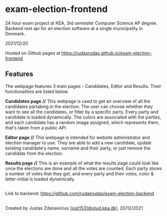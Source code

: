 # exam-election-frontend
24 hour exam project at KEA, 3rd semester Computer Science AP degree. Backend rest api for an election software at a single municipality in Denmark.

2021/12/20

Hosted on Github pages at https://rudasrudas.github.io/exam-election-frontend

## Features
The webpage features 3 main pages - Candidates, Editor and Results. Their functionalities are listed below.


**Candidates page**
**//**
This webpage is used to get an overview of all the candidates partaking in the election. The user can choose whether they want to see all the candidates, or filter by a specific party. Every party and candidate is loaded dynamically. The colors are associated with the parties, and each candidate has a random image assigned, which represents them, that's taken from a public API.


**Editor page**
**//**
This webpage is intended for website administrator and election manager to use. They are able to add a new candidate, update existing candidate's name, surname and their party, or just remove the candidate from the election.


**Results page**
**//**
This is an example of what the results page could look like once the elections are done and all the votes are counted. Each party stores a number of votes that they got, and every party and their votes, color & letter-initial is loaded dynamically.

##
Link to backend: https://github.com/rudasrudas/exam-election-backend
##
Created by Justas Zdanavicius (just1531@stud.kea.dk), 20/12/2021
